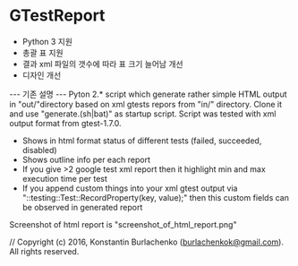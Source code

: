 # GTestReport

- Python 3 지원
- 총괄 표 지원
- 결과 xml 파일의 갯수에 따라 표 크기 늘어남 개선
- 디자인 개선



--- 기존 설명 ---
Pyton 2.* script which generate rather simple HTML output in "out/"directory based on xml gtests repors from "in/" directory.
Clone it and use "generate.(sh|bat)" as startup script. Script was tested with xml output format from gtest-1.7.0.

* Shows in html format status of different tests (failed, succeeded, disabled)
* Shows outline info per each report
* If you give >2 google test xml report then it highlight min and max execution time per test
* If you append custom things into your xml gtest output via "::testing::Test::RecordProperty(key, value);" then this custom fields can be observed in generated report

Screenshot of html report is "screenshot_of_html_report.png"

// Copyright (c) 2016, Konstantin Burlachenko (burlachenkok@gmail.com).  All rights reserved.
